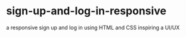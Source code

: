# sign-up-and-log-in-responsive
a responsive sign up and log in using HTML and CSS inspiring a UI/UX
